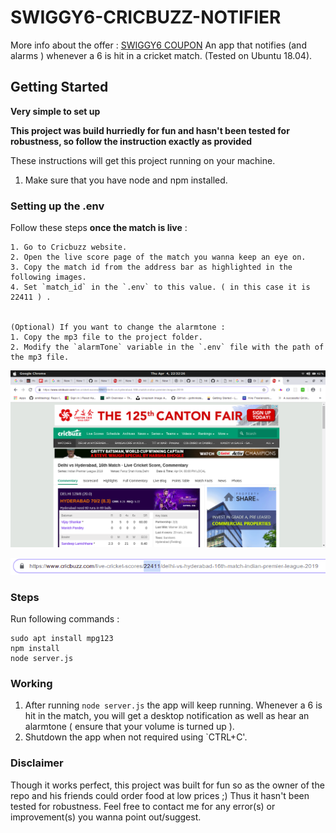 # SWIGGY6-CRICBUZZ-NOTIFIER
More info about the offer : [SWIGGY6 COUPON](https://6.swiggy.com/)
An app that notifies (and alarms ) whenever a 6 is hit in a cricket match. (Tested on Ubuntu 18.04).

## Getting Started

**Very simple to set up**

**This project was build hurriedly for fun and hasn't been tested for robustness, so follow the instruction exactly as provided**

These instructions will get this project running on your machine.

1. Make sure that you have node and npm installed. 

### Setting up the .env

Follow these steps  **once the match is live**  : 
```
1. Go to Cricbuzz website.
2. Open the live score page of the match you wanna keep an eye on. 
3. Copy the match id from the address bar as highlighted in the following images. 
4. Set `match_id` in the `.env` to this value. ( in this case it is 22411 ) .


(Optional) If you want to change the alarmtone :
1. Copy the mp3 file to the project folder.
2. Modify the `alarmTone` variable in the `.env` file with the path of the mp3 file.
```

![alt text](https://raw.githubusercontent.com/convexhull/swiggy6-coupon-cricbuzz/master/image1.png)


![alt text](https://raw.githubusercontent.com/convexhull/swiggy6-coupon-cricbuzz/master/image2.png)



### Steps

Run following commands : 

```
sudo apt install mpg123
npm install
node server.js
```

### Working

1. After running `node server.js` the app will keep running. Whenever a 6 is hit in the match, you will get a desktop notification as well as hear an alarmtone ( ensure that your volume is turned up ).
2. Shutdown the app when not required using `CTRL+C'. 


### Disclaimer
Though it works perfect, this project was built for fun so as the owner of the repo and his friends could order food at low prices ;)
Thus it hasn't been tested for robustness.
Feel free to contact me for any error(s) or improvement(s) you wanna point out/suggest.